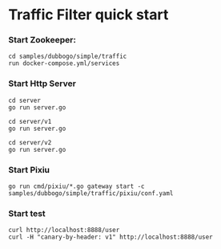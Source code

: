# Traffic Filter quick start

### Start Zookeeper:

```shell
cd samples/dubbogo/simple/traffic
run docker-compose.yml/services
```

### Start Http Server

```shell
cd server
go run server.go
```

```shell
cd server/v1
go run server.go
```

```shell
cd server/v2
go run server.go
```

### Start Pixiu

```shell
go run cmd/pixiu/*.go gateway start -c samples/dubbogo/simple/traffic/pixiu/conf.yaml
```

### Start test

```shell
curl http://localhost:8888/user
curl -H "canary-by-header: v1" http://localhost:8888/user
```
